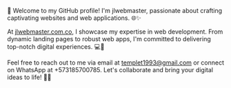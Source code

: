 👋 Welcome to my GitHub profile! I'm jlwebmaster, passionate about crafting captivating websites and web applications. 🌐✨

At [jlwebmaster.com.co](https://jlwebmaster.com.co), I showcase my expertise in web development. From dynamic landing pages to robust web apps, I'm committed to delivering top-notch digital experiences. 💻🚀

Feel free to reach out to me via email at templet1993@gmail.com or connect on WhatsApp at +573185700785. Let's collaborate and bring your digital ideas to life! 📧📱

